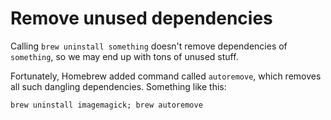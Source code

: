# Remove unused dependencies

Calling `brew uninstall something` doesn't remove dependencies of `something`,
so we may end up with tons of unused stuff.

Fortunately, Homebrew added command called `autoremove`, which removes all such
dangling dependencies. Something like this:

```shell
brew uninstall imagemagick; brew autoremove
```

